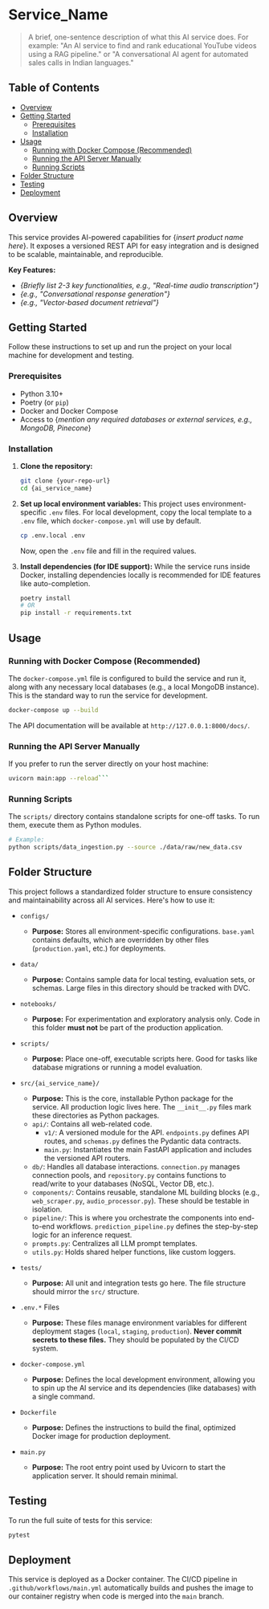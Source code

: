 
# Service_Name

> A brief, one-sentence description of what this AI service does. For example: "An AI service to find and rank educational YouTube videos using a RAG pipeline." or "A conversational AI agent for automated sales calls in Indian languages."

## Table of Contents

- [Overview](#overview)
- [Getting Started](#getting-started)
  - [Prerequisites](#prerequisites)
  - [Installation](#installation)
- [Usage](#usage)
  - [Running with Docker Compose (Recommended)](#running-with-docker-compose-recommended)
  - [Running the API Server Manually](#running-the-api-server-manually)
  - [Running Scripts](#running-scripts)
- [Folder Structure](#folder-structure)
- [Testing](#testing)
- [Deployment](#deployment)

## Overview

This service provides AI-powered capabilities for {*insert product name here*}. It exposes a versioned REST API for easy integration and is designed to be scalable, maintainable, and reproducible.

**Key Features:**
*   *{Briefly list 2-3 key functionalities, e.g., "Real-time audio transcription"}*
*   *{e.g., "Conversational response generation"}*
*   *{e.g., "Vector-based document retrieval"}*

## Getting Started

Follow these instructions to set up and run the project on your local machine for development and testing.

### Prerequisites

*   Python 3.10+
*   Poetry (or `pip`)
*   Docker and Docker Compose
*   Access to {*mention any required databases or external services, e.g., MongoDB, Pinecone*}

### Installation

1.  **Clone the repository:**
    ```bash
    git clone {your-repo-url}
    cd {ai_service_name}
    ```

2.  **Set up local environment variables:**
    This project uses environment-specific `.env` files. For local development, copy the local template to a `.env` file, which `docker-compose.yml` will use by default.
    ```bash
    cp .env.local .env
    ```
    Now, open the `.env` file and fill in the required values.

3.  **Install dependencies (for IDE support):**
    While the service runs inside Docker, installing dependencies locally is recommended for IDE features like auto-completion.
    ```bash
    poetry install
    # OR
    pip install -r requirements.txt
    ```

## Usage

### Running with Docker Compose (Recommended)

The `docker-compose.yml` file is configured to build the service and run it, along with any necessary local databases (e.g., a local MongoDB instance). This is the standard way to run the service for development.

```bash
docker-compose up --build
```

The API documentation will be available at `http://127.0.0.1:8000/docs/`.

### Running the API Server Manually

If you prefer to run the server directly on your host machine:

```bash
uvicorn main:app --reload```
```
### Running Scripts

The `scripts/` directory contains standalone scripts for one-off tasks. To run them, execute them as Python modules.

```bash
# Example:
python scripts/data_ingestion.py --source ./data/raw/new_data.csv
```

## Folder Structure

This project follows a standardized folder structure to ensure consistency and maintainability across all AI services. Here's how to use it:

-   `configs/`
    -   **Purpose:** Stores all environment-specific configurations. `base.yaml` contains defaults, which are overridden by other files (`production.yaml`, etc.) for deployments.

-   `data/`
    -   **Purpose:** Contains sample data for local testing, evaluation sets, or schemas. Large files in this directory should be tracked with DVC.

-   `notebooks/`
    -   **Purpose:** For experimentation and exploratory analysis only. Code in this folder **must not** be part of the production application.

-   `scripts/`
    -   **Purpose:** Place one-off, executable scripts here. Good for tasks like database migrations or running a model evaluation.

-   `src/{ai_service_name}/`
    -   **Purpose:** This is the core, installable Python package for the service. All production logic lives here. The `__init__.py` files mark these directories as Python packages.
    -   `api/`: Contains all web-related code.
        -   `v1/`: A versioned module for the API. `endpoints.py` defines API routes, and `schemas.py` defines the Pydantic data contracts.
        -   `main.py`: Instantiates the main FastAPI application and includes the versioned API routers.
    -   `db/`: Handles all database interactions. `connection.py` manages connection pools, and `repository.py` contains functions to read/write to your databases (NoSQL, Vector DB, etc.).
    -   `components/`: Contains reusable, standalone ML building blocks (e.g., `web_scraper.py`, `audio_processor.py`). These should be testable in isolation.
    -   `pipeline/`: This is where you orchestrate the components into end-to-end workflows. `prediction_pipeline.py` defines the step-by-step logic for an inference request.
    -   `prompts.py`: Centralizes all LLM prompt templates.
    -   `utils.py`: Holds shared helper functions, like custom loggers.

-   `tests/`
    -   **Purpose:** All unit and integration tests go here. The file structure should mirror the `src/` structure.

-   `.env.*` Files
    -   **Purpose:** These files manage environment variables for different deployment stages (`local`, `staging`, `production`). **Never commit secrets to these files.** They should be populated by the CI/CD system.

-   `docker-compose.yml`
    -   **Purpose:** Defines the local development environment, allowing you to spin up the AI service and its dependencies (like databases) with a single command.

-   `Dockerfile`
    -   **Purpose:** Defines the instructions to build the final, optimized Docker image for production deployment.

-   `main.py`
    -   **Purpose:** The root entry point used by Uvicorn to start the application server. It should remain minimal.

## Testing

To run the full suite of tests for this service:

```bash
pytest
```

## Deployment

This service is deployed as a Docker container. The CI/CD pipeline in `.github/workflows/main.yml` automatically builds and pushes the image to our container registry when code is merged into the `main` branch.
